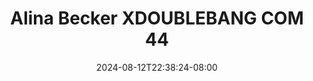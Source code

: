 --- 
title: "Alina Becker XDOUBLEBANG COM 44"
description: "  bokep Alina Becker XDOUBLEBANG COM 44  tele durasi panjang terbaru"
date: 2024-08-12T22:38:24-08:00
file_code: "ah7h75golqs5"
draft: false
cover: "d1bxf0ehln8aqoez.jpg"
tags: ["Alina", "Becker", "XDOUBLEBANG", "COM", "bokep-indo", "bokep-viral", "bokep-ig"]
length: 10
fld_id: "1391217"
foldername: "Alinabeckerupdatecektelegram"
categories: ["Alinabeckerupdatecektelegram"]
views: 10
---